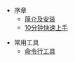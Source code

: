 * 序章
  * [简介及安装](README.md)
  * [10分钟快速上手](getready/10分钟上手.md)

[comment]: <> (  * [架构设计]&#40;getready/架构设计.md&#41;)

[comment]: <> (  * [功能概述]&#40;getready/功能概述.md&#41;)

* 常用工具
  * [命令行工具](command/cmdline.md)

[comment]: <> (* 使用说明)

[comment]: <> (  * [使用前必读]&#40;&#41;)

[comment]: <> (  * [轻量爬虫-LightSpider]&#40;&#41;)

[comment]: <> (  * [爬虫集成]&#40;&#41;)

[comment]: <> (* 使用进阶)

[comment]: <> (  * [请求-Request]&#40;&#41;)

[comment]: <> (  * [响应-Response]&#40;&#41;)

[comment]: <> (  * [浏览器渲染]&#40;&#41;)
